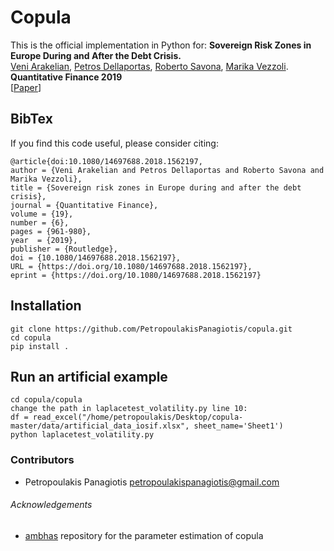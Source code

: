 # Copula
This is the official implementation in Python for: **Sovereign Risk Zones in Europe During and After the Debt Crisis.** 
<br /> [Veni Arakelian](https://papers.ssrn.com/sol3/cf_dev/AbsByAuth.cfm?per_id=492068), [Petros Dellaportas](https://papers.ssrn.com/sol3/cf_dev/AbsByAuth.cfm?per_id=383211), [Roberto Savona](https://papers.ssrn.com/sol3/cf_dev/AbsByAuth.cfm?per_id=365367), [Marika Vezzoli](https://papers.ssrn.com/sol3/cf_dev/AbsByAuth.cfm?per_id=1165311).
<br /> **Quantitative Finance 2019**
<br /> [[Paper](https://papers.ssrn.com/sol3/papers.cfm?abstract_id=3217047&fbclid=IwAR0NVD4OpZEmGw0IaWVBtd4riLHyKzBrmBG2lhfD5qSWEvJuPlBR0OrrO80)]

## BibTex

If you find this code useful, please consider citing:

```
@article{doi:10.1080/14697688.2018.1562197,
author = {Veni Arakelian and Petros Dellaportas and Roberto Savona and Marika Vezzoli},
title = {Sovereign risk zones in Europe during and after the debt crisis},
journal = {Quantitative Finance},
volume = {19},
number = {6},
pages = {961-980},
year  = {2019},
publisher = {Routledge},
doi = {10.1080/14697688.2018.1562197},
URL = {https://doi.org/10.1080/14697688.2018.1562197},
eprint = {https://doi.org/10.1080/14697688.2018.1562197}
```

## Installation
```
git clone https://github.com/PetropoulakisPanagiotis/copula.git
cd copula
pip install .
```

## Run an artificial example 
```
cd copula/copula
change the path in laplacetest_volatility.py line 10: 
df = read_excel("/home/petropoulakis/Desktop/copula-master/data/artificial_data_iosif.xlsx", sheet_name='Sheet1')  
python laplacetest_volatility.py
```
### Contributors 
* Petropoulakis Panagiotis petropoulakispanagiotis@gmail.com

###### Acknowledgements
* [ambhas](https://github.com/neel9102/ambhas/blob/master/ambhas/copula.py) repository for the parameter estimation of copula
